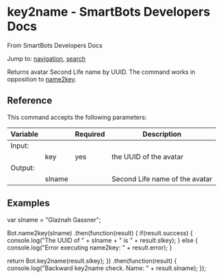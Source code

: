 # key2name - SmartBots Developers Docs

From SmartBots Developers Docs

Jump to: [navigation](#mw-head), [search](#p-search)

Returns avatar Second Life name by UUID. The command works in opposition to [name2key](https://www.mysmartbots.com/dev/docs/Bot_Playground/Commands/name2key "Bot Playground/Commands/name2key").

## Reference

This command accepts the following parameters:

| Variable |     | Required | Description |
| --- | --- | --- | --- |
| Input: |     |     |     |
|     | key | yes | the UUID of the avatar |
| Output: |     |     |     |
|     | slname |     | Second Life name of the avatar |

## Examples

var slname \= "Glaznah Gassner";

Bot.name2key(slname)
.then(function(result) {
  if(result.success) {
    console.log("The UUID of " + slname + " is " + result.slkey);
  } else {
    console.log("Error executing name2key: " + result.error);
  }

  return Bot.key2name(result.slkey);
})
.then(function(result) {
  console.log("Backward key2name check. Name: " + result.slname);
});
